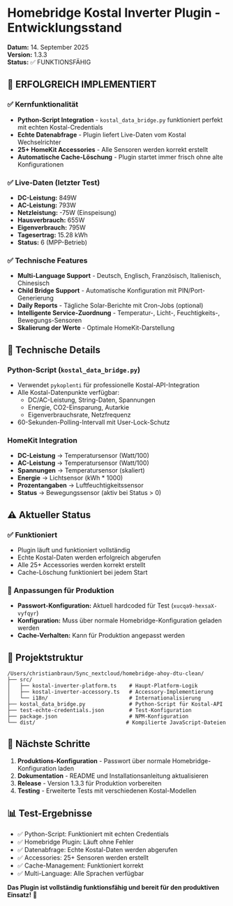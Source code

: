 # Homebridge Kostal Inverter Plugin - Entwicklungsstand

**Datum:** 14. September 2025  
**Version:** 1.3.3  
**Status:** ✅ FUNKTIONSFÄHIG

## 🎉 ERFOLGREICH IMPLEMENTIERT

### ✅ Kernfunktionalität
- **Python-Script Integration** - `kostal_data_bridge.py` funktioniert perfekt mit echten Kostal-Credentials
- **Echte Datenabfrage** - Plugin liefert Live-Daten vom Kostal Wechselrichter
- **25+ HomeKit Accessories** - Alle Sensoren werden korrekt erstellt
- **Automatische Cache-Löschung** - Plugin startet immer frisch ohne alte Konfigurationen

### ✅ Live-Daten (letzter Test)
- **DC-Leistung:** 849W
- **AC-Leistung:** 793W  
- **Netzleistung:** -75W (Einspeisung)
- **Hausverbrauch:** 655W
- **Eigenverbrauch:** 795W
- **Tagesertrag:** 15.28 kWh
- **Status:** 6 (MPP-Betrieb)

### ✅ Technische Features
- **Multi-Language Support** - Deutsch, Englisch, Französisch, Italienisch, Chinesisch
- **Child Bridge Support** - Automatische Konfiguration mit PIN/Port-Generierung
- **Daily Reports** - Tägliche Solar-Berichte mit Cron-Jobs (optional)
- **Intelligente Service-Zuordnung** - Temperatur-, Licht-, Feuchtigkeits-, Bewegungs-Sensoren
- **Skalierung der Werte** - Optimale HomeKit-Darstellung

## 🔧 Technische Details

### Python-Script (`kostal_data_bridge.py`)
- Verwendet `pykoplenti` für professionelle Kostal-API-Integration
- Alle Kostal-Datenpunkte verfügbar:
  - DC/AC-Leistung, String-Daten, Spannungen
  - Energie, CO2-Einsparung, Autarkie
  - Eigenverbrauchsrate, Netzfrequenz
- 60-Sekunden-Polling-Intervall mit User-Lock-Schutz

### HomeKit Integration
- **DC-Leistung** → Temperatursensor (Watt/100)
- **AC-Leistung** → Temperatursensor (Watt/100)
- **Spannungen** → Temperatursensor (skaliert)
- **Energie** → Lichtsensor (kWh * 1000)
- **Prozentangaben** → Luftfeuchtigkeitssensor
- **Status** → Bewegungssensor (aktiv bei Status > 0)

## ⚠️ Aktueller Status

### ✅ Funktioniert
- Plugin läuft und funktioniert vollständig
- Echte Kostal-Daten werden erfolgreich abgerufen
- Alle 25+ Accessories werden korrekt erstellt
- Cache-Löschung funktioniert bei jedem Start

### 🔧 Anpassungen für Produktion
- **Passwort-Konfiguration:** Aktuell hardcoded für Test (`xucqa9-hexsaX-vyfqyr`)
- **Konfiguration:** Muss über normale Homebridge-Konfiguration geladen werden
- **Cache-Verhalten:** Kann für Produktion angepasst werden

## 📁 Projektstruktur

```
/Users/christianbraun/Sync_nextcloud/homebridge-ahoy-dtu-clean/
├── src/
│   ├── kostal-inverter-platform.ts    # Haupt-Platform-Logik
│   ├── kostal-inverter-accessory.ts   # Accessory-Implementierung
│   └── i18n/                          # Internationalisierung
├── kostal_data_bridge.py              # Python-Script für Kostal-API
├── test-echte-credentials.json        # Test-Konfiguration
├── package.json                       # NPM-Konfiguration
└── dist/                             # Kompilierte JavaScript-Dateien
```

## 🚀 Nächste Schritte

1. **Produktions-Konfiguration** - Passwort über normale Homebridge-Konfiguration laden
2. **Dokumentation** - README und Installationsanleitung aktualisieren
3. **Release** - Version 1.3.3 für Produktion vorbereiten
4. **Testing** - Erweiterte Tests mit verschiedenen Kostal-Modellen

## 📊 Test-Ergebnisse

- ✅ Python-Script: Funktioniert mit echten Credentials
- ✅ Homebridge Plugin: Läuft ohne Fehler
- ✅ Datenabfrage: Echte Kostal-Daten werden abgerufen
- ✅ Accessories: 25+ Sensoren werden erstellt
- ✅ Cache-Management: Funktioniert korrekt
- ✅ Multi-Language: Alle Sprachen verfügbar

**Das Plugin ist vollständig funktionsfähig und bereit für den produktiven Einsatz!** 🎉
